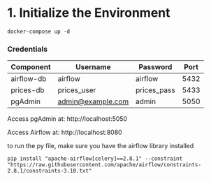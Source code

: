 # 1. Initialize the Environment

```shell
docker-compose up -d
```

### Credentials

| Component  | Username           | Password     | Port  |
|------------|--------------------|--------------|-------|
| airflow-db | airflow            | airflow      | 5432  |
| prices-db  | prices_user        | prices_pass  | 5433  |
| pgAdmin    | admin@example.com  | admin        | 5050  |

Access pgAdmin at:
http://localhost:5050

Access Airflow at:
http://localhost:8080

to run the py file, make sure you have the airflow library installed
```shell
pip install "apache-airflow[celery]==2.8.1" --constraint "https://raw.githubusercontent.com/apache/airflow/constraints-2.8.1/constraints-3.10.txt"
```
